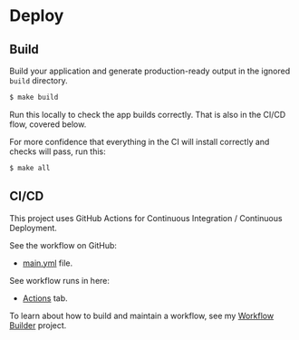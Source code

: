 # **Deploy**


## Build

Build your application and generate production-ready output in the ignored `build` directory.

```sh
$ make build
```

Run this locally to check the app builds correctly. That is also in the CI/CD flow, covered below.

For more confidence that everything in the CI will install correctly and checks will pass, run this:

```sh
$ make all
```


## CI/CD

This project uses GitHub Actions for Continuous Integration / Continuous Deployment.

See the workflow on GitHub:

- [main.yml](https://github.com/MichaelCurrin/generic-project-template/blob/main/.github/workflows/main.yml) file.

See workflow runs in here:

- [Actions](https://github.com/MichaelCurrin/generic-project-template/actions) tab.


To learn about how to build and maintain a workflow, see my [Workflow Builder](https://michaelcurrin.github.io/workflow-builder/) project.
